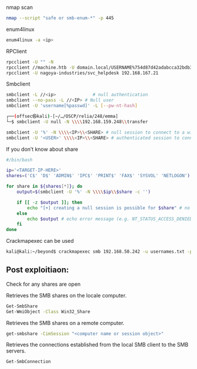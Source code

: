
nmap scan 

```bash
nmap --script "safe or smb-enum-*" -p 445
```

enum4linux 

```bash
enum4linux -a <ip>
```

RPClient 

```bash
rpcclient -U "" -N
rpcclient //machine.htb -U domain.local/USERNAME%754d87d42adabcca32bdb34a876cbffb  --pw-nt-hash
rpcclient -U nagoya-industries/svc_helpdesk 192.168.167.21
```

Smbclient 

```bash
smbclient -L //<ip>              # null authentication 
smbclient --no-pass -L //<IP> # Null user
smbclient -U 'username[%passwd]' -L [--pw-nt-hash]

┌──(offsec㉿kali)-[~/…/OSCP/relia/248/emma]
└─$ smbclient -U null -N \\\\192.168.159.248\\transfer

smbclient -U '%' -N \\\\<IP>\\<SHARE> # null session to connect to a windows share
smbclient -U '<USER>' \\\\<IP>\\<SHARE> # authenticated session to connect to a windows share (you will be prompted for a password)
```

If you don’t know about share 

```bash
#/bin/bash

ip='<TARGET-IP-HERE>'
shares=('C$' 'D$' 'ADMIN$' 'IPC$' 'PRINT$' 'FAX$' 'SYSVOL' 'NETLOGON')

for share in ${shares[*]}; do
    output=$(smbclient -U '%' -N \\\\$ip\\$share -c '') 

    if [[ -z $output ]]; then 
        echo "[+] creating a null session is possible for $share" # no output if command goes through, thus assuming that a session was created
    else
        echo $output # echo error message (e.g. NT_STATUS_ACCESS_DENIED or NT_STATUS_BAD_NETWORK_NAME)
    fi
done
```

Crackmapexec can be used 

```bash
kali@kali:~/beyond$ crackmapexec smb 192.168.50.242 -u usernames.txt -p passwords.txt --continue-on-success
```

## Post exploitiaon:

Check for any shares are open

Retrieves the SMB shares on the locale computer.
```bash
Get-SmbShare
Get-WmiObject -Class Win32_Share
```
Retrieves the SMB shares on a remote computer.
```bash
get-smbshare -CimSession "<computer name or session object>"
```
Retrieves the connections established from the local SMB client to the SMB servers.
```bash
Get-SmbConnection
```
